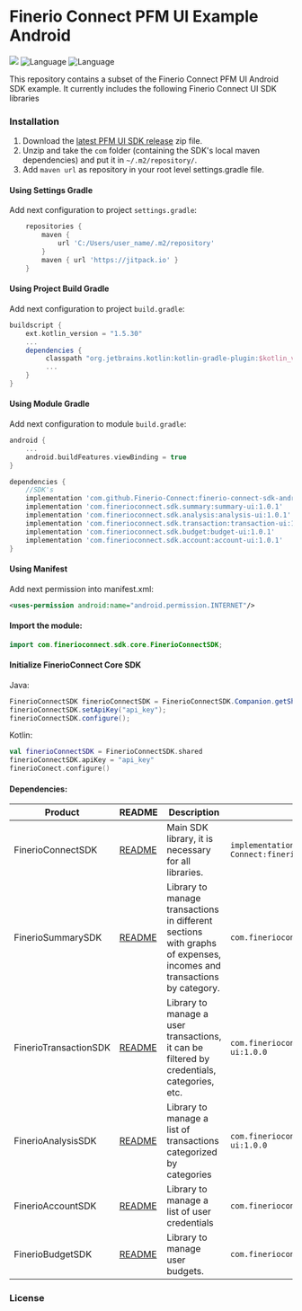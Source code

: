 # Finerio Connect PFM UI Example Android

 ![](https://img.shields.io/badge/minSDK-16+-blue.svg) ![Language](https://img.shields.io/badge/Language-Java-orange.svg) ![Language](https://img.shields.io/badge/Language-Kotlin-purple.svg)

This repository contains a subset of the Finerio Connect PFM UI Android SDK example. It currently includes the following Finerio Connect UI SDK libraries

### Installation

1. Download the [latest PFM UI SDK release](https://github.com/Finerio-Connect/finerio-pfm-android/releases/latest) zip file.
2. Unzip and take the `com` folder (containing the SDK's local maven dependencies) and put it in `~/.m2/repository/`.
3. Add `maven url` as repository in your root level settings.gradle file.

#### Using Settings Gradle

Add next configuration to project `settings.gradle`:

```gradle
    repositories {
        maven {
            url 'C:/Users/user_name/.m2/repository'
        }
        maven { url 'https://jitpack.io' }
    }
```

#### Using Project Build Gradle

Add next configuration to project `build.gradle`:

```gradle
buildscript {
    ext.kotlin_version = "1.5.30"
    ...
    dependencies {
         classpath "org.jetbrains.kotlin:kotlin-gradle-plugin:$kotlin_version"
         ...
    }
}
```

#### Using Module Gradle

Add next configuration to module `build.gradle`:

```build.gradle
android {
    ...
    android.buildFeatures.viewBinding = true
}

dependencies {
    //SDK's
    implementation 'com.github.Finerio-Connect:finerio-connect-sdk-android:1.0.2'
    implementation 'com.finerioconnect.sdk.summary:summary-ui:1.0.1'
    implementation 'com.finerioconnect.sdk.analysis:analysis-ui:1.0.1'
    implementation 'com.finerioconnect.sdk.transaction:transaction-ui:1.0.1'
    implementation 'com.finerioconnect.sdk.budget:budget-ui:1.0.1'
    implementation 'com.finerioconnect.sdk.account:account-ui:1.0.1'
}
```

#### Using Manifest

Add next permission into manifest.xml:

```xml
<uses-permission android:name="android.permission.INTERNET"/>
```

#### **Import the module:**

```java
import com.finerioconnect.sdk.core.FinerioConnectSDK;
```

#### Initialize FinerioConnect Core SDK

Java:

```java
FinerioConnectSDK finerioConnectSDK = FinerioConnectSDK.Companion.getShared();
finerioConnectSDK.setApiKey("api_key");
finerioConnectSDK.configure();
```

Kotlin:

```kotlin
val finerioConnectSDK = FinerioConnectSDK.shared
finerioConnectSDK.apiKey = "api_key"
finerioConect.configure()
```

#### Dependencies:

| Product               | README                                                                                               | Description                                                                                                         | Gradle dependency                                                               |
| --------------------- | ---------------------------------------------------------------------------------------------------- | ------------------------------------------------------------------------------------------------------------------- | ------------------------------------------------------------------------------- |
| FinerioConnectSDK     | [README](https://github.com/Finerio-Connect/finerio-connect-sdk-android#readme)                      | Main SDK library, it is necessary for all libraries.                                                                | `implementation 'com.github.Finerio-Connect:finerio-connect-sdk-android:1.0.0'` |
| FinerioSummarySDK     | [README](https://github.com/Finerio-Connect/finerio-pfm-android/blob/main/documentation/README-Summary.md)     | Library to manage transactions in different sections with graphs of expenses, incomes and transactions by category. | `com.finerioconnect.sdk.summary:summary-ui:1.0.0`                               |
| FinerioTransactionSDK | [README](https://github.com/Finerio-Connect/finerio-pfm-android/blob/main/documentation/README-Transaction.md) | Library to manage a user transactions, it can be filtered by credentials, categories, etc.                          | `com.finerioconnect.sdk.transaction:transaction-ui:1.0.0`                       |
| FinerioAnalysisSDK    | [README](https://github.com/Finerio-Connect/finerio-pfm-android/blob/main/documentation/README-Analysis.md)    | Library to manage a list of transactions categorized by categories                                                  | `com.finerioconnect.sdk.analysis:analysis-ui:1.0.0`                             |
| FinerioAccountSDK     | [README](https://github.com/Finerio-Connect/finerio-pfm-android/blob/main/documentation/README-Account.md)     | Library to manage a list of user credentials                                                                        | `com.finerioconnect.sdk.account:account-ui:1.0.0`                               |
| FinerioBudgetSDK      | [README](https://github.com/Finerio-Connect/finerio-pfm-android/blob/main/documentation/README-Budget.md)      | Library to manage user budgets.                                                                                     | `com.finerioconnect.sdk.budget:budget-ui:1.0.0`                                 |

### License
